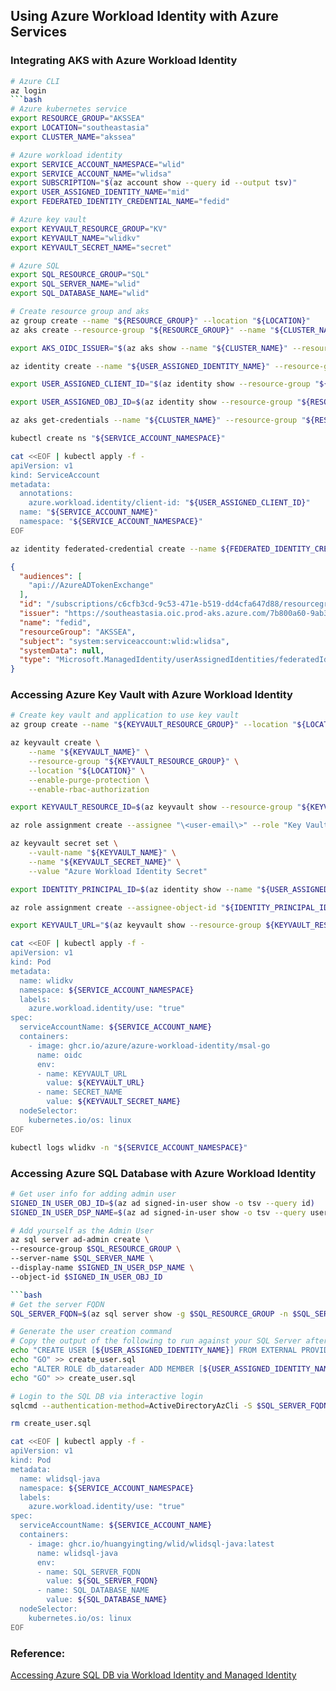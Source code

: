 ## Using Azure Workload Identity with Azure Services

### Integrating AKS with Azure Workload Identity
```bash
# Azure CLI
az login
```bash
# Azure kubernetes service
export RESOURCE_GROUP="AKSSEA"
export LOCATION="southeastasia"
export CLUSTER_NAME="akssea"
```

```bash
# Azure workload identity
export SERVICE_ACCOUNT_NAMESPACE="wlid"
export SERVICE_ACCOUNT_NAME="wlidsa"
export SUBSCRIPTION="$(az account show --query id --output tsv)"
export USER_ASSIGNED_IDENTITY_NAME="mid"
export FEDERATED_IDENTITY_CREDENTIAL_NAME="fedid"
```

```bash
# Azure key vault
export KEYVAULT_RESOURCE_GROUP="KV"
export KEYVAULT_NAME="wlidkv"
export KEYVAULT_SECRET_NAME="secret"
```

```bash
# Azure SQL
export SQL_RESOURCE_GROUP="SQL"
export SQL_SERVER_NAME="wlid"
export SQL_DATABASE_NAME="wlid"
```

```bash
# Create resource group and aks
az group create --name "${RESOURCE_GROUP}" --location "${LOCATION}"
az aks create --resource-group "${RESOURCE_GROUP}" --name "${CLUSTER_NAME}" --enable-oidc-issuer --enable-workload-identity --generate-ssh-keys --location "${LOCATION}" --dns-name-prefix "${CLUSTER_NAME}" --nodepool-name syspool --node-count 1 --node-vm-size Standard_B2s

export AKS_OIDC_ISSUER="$(az aks show --name "${CLUSTER_NAME}" --resource-group "${RESOURCE_GROUP}" --query "oidcIssuerProfile.issuerUrl" --output tsv)"

az identity create --name "${USER_ASSIGNED_IDENTITY_NAME}" --resource-group "${RESOURCE_GROUP}" --location "${LOCATION}" --subscription "${SUBSCRIPTION}"

export USER_ASSIGNED_CLIENT_ID="$(az identity show --resource-group "${RESOURCE_GROUP}" --name "${USER_ASSIGNED_IDENTITY_NAME}" --query 'clientId' --output tsv)"

export USER_ASSIGNED_OBJ_ID=$(az identity show --resource-group "${RESOURCE_GROUP}" --name "${USER_ASSIGNED_IDENTITY_NAME}" --query 'principalId' -o tsv)

az aks get-credentials --name "${CLUSTER_NAME}" --resource-group "${RESOURCE_GROUP}" --admin

kubectl create ns "${SERVICE_ACCOUNT_NAMESPACE}"

cat <<EOF | kubectl apply -f -
apiVersion: v1
kind: ServiceAccount
metadata:
  annotations:
    azure.workload.identity/client-id: "${USER_ASSIGNED_CLIENT_ID}"
  name: "${SERVICE_ACCOUNT_NAME}"
  namespace: "${SERVICE_ACCOUNT_NAMESPACE}"
EOF

az identity federated-credential create --name ${FEDERATED_IDENTITY_CREDENTIAL_NAME} --identity-name "${USER_ASSIGNED_IDENTITY_NAME}" --resource-group "${RESOURCE_GROUP}" --issuer "${AKS_OIDC_ISSUER}" --subject system:serviceaccount:"${SERVICE_ACCOUNT_NAMESPACE}":"${SERVICE_ACCOUNT_NAME}" --audience api://AzureADTokenExchange
```

```json
{
  "audiences": [
    "api://AzureADTokenExchange"
  ],
  "id": "/subscriptions/c6cfb3cd-9c53-471e-b519-dd4cfa647d88/resourcegroups/AKSSEA/providers/Microsoft.ManagedIdentity/userAssignedIdentities/mid/federatedIdentityCredentials/fedid",
  "issuer": "https://southeastasia.oic.prod-aks.azure.com/7b800a60-9ab3-46bf-a60f-a96d0c7dc2a9/979860b4-7221-4030-89c0-0f0ab3d58fc4/",
  "name": "fedid",
  "resourceGroup": "AKSSEA",
  "subject": "system:serviceaccount:wlid:wlidsa",
  "systemData": null,
  "type": "Microsoft.ManagedIdentity/userAssignedIdentities/federatedIdentityCredentials"
}
```
### Accessing Azure Key Vault with Azure Workload Identity
```bash
# Create key vault and application to use key vault
az group create --name "${KEYVAULT_RESOURCE_GROUP}" --location "${LOCATION}"

az keyvault create \
    --name "${KEYVAULT_NAME}" \
    --resource-group "${KEYVAULT_RESOURCE_GROUP}" \
    --location "${LOCATION}" \
    --enable-purge-protection \
    --enable-rbac-authorization

export KEYVAULT_RESOURCE_ID=$(az keyvault show --resource-group "${KEYVAULT_RESOURCE_GROUP}" --name "${KEYVAULT_NAME}" --query id --output tsv)

az role assignment create --assignee "\<user-email\>" --role "Key Vault Secrets Officer" --scope "${KEYVAULT_RESOURCE_ID}"

az keyvault secret set \
    --vault-name "${KEYVAULT_NAME}" \
    --name "${KEYVAULT_SECRET_NAME}" \
    --value "Azure Workload Identity Secret"

export IDENTITY_PRINCIPAL_ID=$(az identity show --name "${USER_ASSIGNED_IDENTITY_NAME}" --resource-group "${RESOURCE_GROUP}" --query principalId --output tsv)

az role assignment create --assignee-object-id "${IDENTITY_PRINCIPAL_ID}" --role "Key Vault Secrets User" --scope "${KEYVAULT_RESOURCE_ID}" --assignee-principal-type ServicePrincipal

export KEYVAULT_URL="$(az keyvault show --resource-group ${KEYVAULT_RESOURCE_GROUP} --name ${KEYVAULT_NAME} --query properties.vaultUri --output tsv)"

cat <<EOF | kubectl apply -f -
apiVersion: v1
kind: Pod
metadata:
  name: wlidkv
  namespace: ${SERVICE_ACCOUNT_NAMESPACE}
  labels:
    azure.workload.identity/use: "true"
spec:
  serviceAccountName: ${SERVICE_ACCOUNT_NAME}
  containers:
    - image: ghcr.io/azure/azure-workload-identity/msal-go
      name: oidc
      env:
      - name: KEYVAULT_URL
        value: ${KEYVAULT_URL}
      - name: SECRET_NAME
        value: ${KEYVAULT_SECRET_NAME}
  nodeSelector:
    kubernetes.io/os: linux
EOF

kubectl logs wlidkv -n "${SERVICE_ACCOUNT_NAMESPACE}"
```

### Accessing Azure SQL Database with Azure Workload Identity
```bash
# Get user info for adding admin user
SIGNED_IN_USER_OBJ_ID=$(az ad signed-in-user show -o tsv --query id)
SIGNED_IN_USER_DSP_NAME=$(az ad signed-in-user show -o tsv --query userPrincipalName)

# Add yourself as the Admin User
az sql server ad-admin create \
--resource-group $SQL_RESOURCE_GROUP \
--server-name $SQL_SERVER_NAME \
--display-name $SIGNED_IN_USER_DSP_NAME \
--object-id $SIGNED_IN_USER_OBJ_ID

```bash
# Get the server FQDN
SQL_SERVER_FQDN=$(az sql server show -g $SQL_RESOURCE_GROUP -n $SQL_SERVER_NAME -o tsv --query fullyQualifiedDomainName)

# Generate the user creation command
# Copy the output of the following to run against your SQL Server after logged in
echo "CREATE USER [${USER_ASSIGNED_IDENTITY_NAME}] FROM EXTERNAL PROVIDER WITH OBJECT_ID='${USER_ASSIGNED_OBJ_ID}'" > create_user.sql
echo "GO" >> create_user.sql
echo "ALTER ROLE db_datareader ADD MEMBER [${USER_ASSIGNED_IDENTITY_NAME}]" >> create_user.sql
echo "GO" >> create_user.sql

# Login to the SQL DB via interactive login
sqlcmd --authentication-method=ActiveDirectoryAzCli -S $SQL_SERVER_FQDN -d $SQL_DATABASE_NAME --i create_user.sql

rm create_user.sql

cat <<EOF | kubectl apply -f -
apiVersion: v1
kind: Pod
metadata:
  name: wlidsql-java
  namespace: ${SERVICE_ACCOUNT_NAMESPACE}
  labels:
    azure.workload.identity/use: "true"
spec:
  serviceAccountName: ${SERVICE_ACCOUNT_NAME}
  containers:
    - image: ghcr.io/huangyingting/wlid/wlidsql-java:latest
      name: wlidsql-java
      env:
      - name: SQL_SERVER_FQDN
        value: ${SQL_SERVER_FQDN}
      - name: SQL_DATABASE_NAME
        value: ${SQL_DATABASE_NAME}
  nodeSelector:
    kubernetes.io/os: linux
EOF
```

### Reference:
[Accessing Azure SQL DB via Workload Identity and Managed Identity
](https://azureglobalblackbelts.com/2021/09/21/workload-identity-azuresql-example.html)
